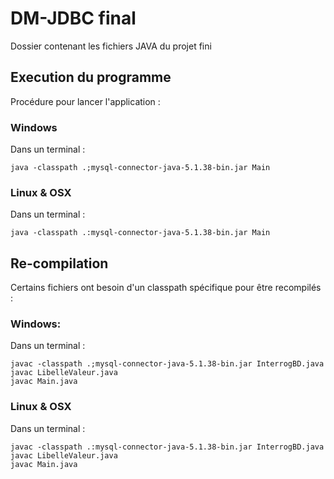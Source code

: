 # DM-JDBC final
Dossier contenant les fichiers JAVA du projet fini

## Execution du programme
Procédure pour lancer l'application :
### Windows
Dans un terminal : 
```
java -classpath .;mysql-connector-java-5.1.38-bin.jar Main
```
### Linux & OSX
Dans un terminal : 
```
java -classpath .:mysql-connector-java-5.1.38-bin.jar Main
```

## Re-compilation
Certains fichiers ont besoin d'un classpath spécifique pour être recompilés :
### Windows:
Dans un terminal : 
```
javac -classpath .;mysql-connector-java-5.1.38-bin.jar InterrogBD.java
javac LibelleValeur.java
javac Main.java
```
### Linux & OSX
Dans un terminal : 
```
javac -classpath .:mysql-connector-java-5.1.38-bin.jar InterrogBD.java
javac LibelleValeur.java
javac Main.java
```

